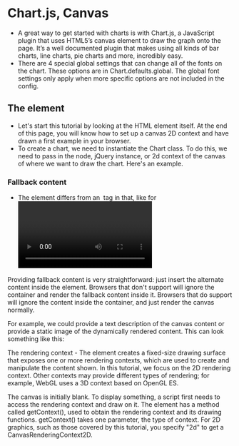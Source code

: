 # Chart.js, Canvas
- A great way to get started with charts is with Chart.js, a JavaScript plugin that uses HTML5’s canvas element to draw the graph onto the page. It’s a well documented plugin that makes using all kinds of bar charts, line charts, pie charts and more, incredibly easy.
- There are 4 special global settings that can change all of the fonts on the chart. These options are in Chart.defaults.global. The global font settings only apply when more specific options are not included in the config.

## The <canvas> element
- Let's start this tutorial by looking at the <canvas> HTML element itself. At the end of this page, you will know how to set up a canvas 2D context and have drawn a first example in your browser.
- To create a chart, we need to instantiate the Chart class. To do this, we need to pass in the node, jQuery instance, or 2d context of the canvas of where we want to draw the chart. Here's an example.

### Fallback content
- The <canvas> element differs from an <img> tag in that, like for <video>, <audio>, or <picture> elements, it is easy to define some fallback content, to be displayed in older browsers not supporting it, like versions of Internet Explorer earlier than version 9 or textual browsers. You should always provide fallback content to be displayed by those browsers.

Providing fallback content is very straightforward: just insert the alternate content inside the <canvas> element. Browsers that don't support <canvas> will ignore the container and render the fallback content inside it. Browsers that do support <canvas> will ignore the content inside the container, and just render the canvas normally.

For example, we could provide a text description of the canvas content or provide a static image of the dynamically rendered content. This can look something like this:

The rendering context - The <canvas> element creates a fixed-size drawing surface that exposes one or more rendering contexts, which are used to create and manipulate the content shown. In this tutorial, we focus on the 2D rendering context. Other contexts may provide different types of rendering; for example, WebGL uses a 3D context based on OpenGL ES.

The canvas is initially blank. To display something, a script first needs to access the rendering context and draw on it. The <canvas> element has a method called getContext(), used to obtain the rendering context and its drawing functions. getContext() takes one parameter, the type of context. For 2D graphics, such as those covered by this tutorial, you specify "2d" to get a CanvasRenderingContext2D.
